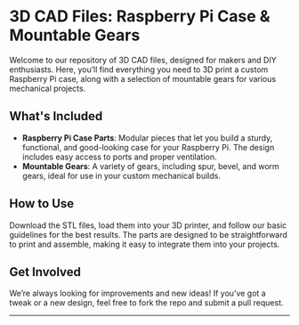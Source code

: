# 3D CAD Files: Raspberry Pi Case & Mountable Gears

Welcome to our repository of 3D CAD files, designed for makers and DIY enthusiasts. Here, you’ll find everything you need to 3D print a custom Raspberry Pi case, along with a selection of mountable gears for various mechanical projects.

## What's Included

- **Raspberry Pi Case Parts**: Modular pieces that let you build a sturdy, functional, and good-looking case for your Raspberry Pi. The design includes easy access to ports and proper ventilation.
- **Mountable Gears**: A variety of gears, including spur, bevel, and worm gears, ideal for use in your custom mechanical builds.

## How to Use

Download the STL files, load them into your 3D printer, and follow our basic guidelines for the best results. The parts are designed to be straightforward to print and assemble, making it easy to integrate them into your projects.

## Get Involved

We’re always looking for improvements and new ideas! If you’ve got a tweak or a new design, feel free to fork the repo and submit a pull request.

---

